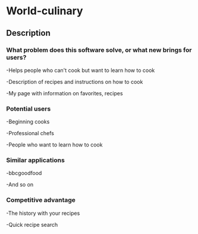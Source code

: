 # World-culinary

## Description 

### What problem does this software solve, or what new brings for users?

-Helps people who can't cook but want to learn how to cook

-Description of recipes and instructions on how to cook

-My page with information on favorites, recipes


### Potential users

-Beginning cooks

-Professional chefs

-People who want to learn how to cook

### Similar applications 

-bbcgoodfood

-And so on

### Competitive advantage

-The history with your recipes 

-Quick recipe search
